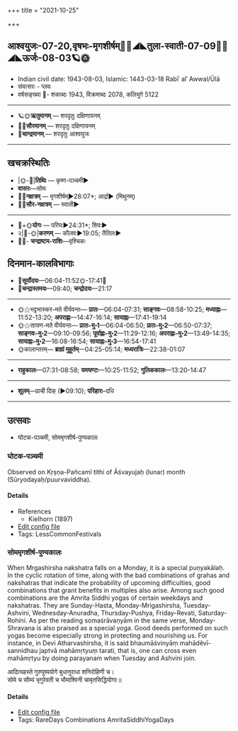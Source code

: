 +++
title = "2021-10-25"

+++
## आश्वयुजः-07-20,वृषभः-मृगशीर्षम्🌛🌌◢◣तुला-स्वाती-07-09🌌🌞◢◣ऊर्जः-08-03🪐🌞
- Indian civil date: 1943-08-03, Islamic: 1443-03-18 Rabīʿ alʾ Awwal/Ūlā
- संवत्सरः - प्लवः
- वर्षसङ्ख्या 🌛- शकाब्दः 1943, विक्रमाब्दः 2078, कलियुगे 5122
___________________
- 🪐🌞**ऋतुमानम्** — शरदृतुः दक्षिणायनम्
- 🌌🌞**सौरमानम्** — शरदृतुः दक्षिणायनम्
- 🌛**चान्द्रमानम्** — शरदृतुः आश्वयुजः
___________________


## खचक्रस्थितिः
- |🌞-🌛|**तिथिः** — कृष्ण-पञ्चमी►  
- **वासरः**—सोमः  
- 🌌🌛**नक्षत्रम्** — मृगशीर्षम्►28:07*; आर्द्रा► (मिथुनम्)  
- 🌌🌞**सौर-नक्षत्रम्** — स्वाती►  
___________________
- 🌛+🌞**योगः** — परिघः►24:31*; शिवः►  
- २|🌛-🌞|**करणम्** — कौलवः►19:05; तैतिलः►  
- 🌌🌛- **चन्द्राष्टम-राशिः**—वृश्चिकः  


## दिनमान-कालविभागाः
- 🌅**सूर्योदयः**—06:04-11:52🌞️-17:41🌇  
- 🌛**चन्द्रास्तमयः**—09:40; **चन्द्रोदयः**—21:17  
___________________
- 🌞⚝भट्टभास्कर-मते वीर्यवन्तः— **प्रातः**—06:04-07:31; **साङ्गवः**—08:58-10:25; **मध्याह्नः**—11:52-13:20; **अपराह्णः**—14:47-16:14; **सायाह्नः**—17:41-19:14  
- 🌞⚝सायण-मते वीर्यवन्तः— **प्रातः-मु॰1**—06:04-06:50; **प्रातः-मु॰2**—06:50-07:37; **साङ्गवः-मु॰2**—09:10-09:56; **पूर्वाह्णः-मु॰2**—11:29-12:16; **अपराह्णः-मु॰2**—13:49-14:35; **सायाह्नः-मु॰2**—16:08-16:54; **सायाह्नः-मु॰3**—16:54-17:41  
- 🌞कालान्तरम्— **ब्राह्मं मुहूर्तम्**—04:25-05:14; **मध्यरात्रिः**—22:38-01:07  
___________________
- **राहुकालः**—07:31-08:58; **यमघण्टः**—10:25-11:52; **गुलिककालः**—13:20-14:47  
___________________
- **शूलम्**—प्राची दिक् (►09:10); **परिहारः**–दधि  
___________________

## उत्सवाः
- घोटक-पञ्चमी, सोममृगशीर्ष-पुण्यकालः
### घोटक-पञ्चमी

Observed on Kṛṣṇa-Pañcamī tithi of Āśvayujaḥ (lunar) month (Sūryodayaḥ/puurvaviddha). 

#### Details
- References
  - Kielhorn (1897)
- [Edit config file](https://github.com/jyotisham/adyatithi/tree/master/general/lunar_month/tithi/07/20/ghOTaka-paJcamI.toml)
- Tags: LessCommonFestivals


### सोममृगशीर्ष-पुण्यकालः

When Mrgashirsha nakshatra falls on a Monday, it is a special puṇyakālaḥ. In the cyclic rotation of time, along with the bad combinations of grahas and nakshatras that indicate the probability of upcoming difficulties, good combinations that grant benefits in multiples also arise. Among such good combinations are the Amrita Siddhi yogas of certain weekdays and nakshatras. They are Sunday-Hasta, Monday-Mrigashirsha, Tuesday-Ashvini, Wednesday-Anuradha, Thursday-Pushya, Friday-Revati, Saturday-Rohini. As per the reading somaśrāvaṇyām in the same verse, Monday-Shravana is also praised as a special yoga. Good deeds performed on such yogas become especially strong in protecting and nourishing us.
For instance, in Devi Atharvashirsha, it is said bhaumāśvinyāṃ mahādêvī-sannidhau japtvā mahāmṛtyuṃ tarati, that is, one can cross even mahāmṛtyu by doing parayanam when Tuesday and Ashvini join.

आदित्यहस्ते गुरुपुष्ययोगे बुधानुराधा शनिरोहिणी च।  
सोमे च सौम्यं भृगुरेवती च भौमाश्विनी चामृतसिद्धियोगाः॥



#### Details
- [Edit config file](https://github.com/jyotisham/adyatithi/tree/master/time_focus/amrita-siddhi/description_only/sOmamRgazIrSa-puNyakAlaH.toml)
- Tags: RareDays Combinations AmritaSiddhiYogaDays


